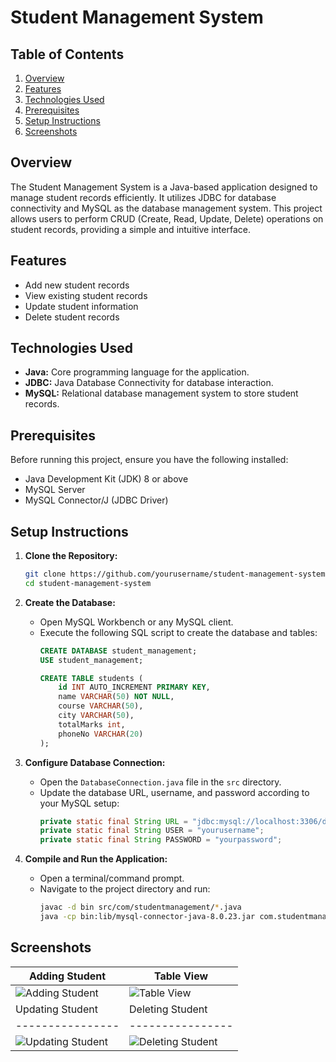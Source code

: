# Student Management System

## Table of Contents

1. [Overview](#overview)
2. [Features](#features)
3. [Technologies Used](#technologies-used)
4. [Prerequisites](#prerequisites)
5. [Setup Instructions](#setup-instructions)
6. [Screenshots](#screenshots)

## Overview

The Student Management System is a Java-based application designed to manage student records efficiently. It utilizes JDBC for database connectivity and MySQL as the database management system. This project allows users to perform CRUD (Create, Read, Update, Delete) operations on student records, providing a simple and intuitive interface.

## Features

- Add new student records
- View existing student records
- Update student information
- Delete student records

## Technologies Used

- **Java:** Core programming language for the application.
- **JDBC:** Java Database Connectivity for database interaction.
- **MySQL:** Relational database management system to store student records.

## Prerequisites

Before running this project, ensure you have the following installed:

- Java Development Kit (JDK) 8 or above
- MySQL Server
- MySQL Connector/J (JDBC Driver)

## Setup Instructions

1. **Clone the Repository:**
   ```sh
   git clone https://github.com/yourusername/student-management-system.git
   cd student-management-system
   ```

2. **Create the Database:**
   - Open MySQL Workbench or any MySQL client.
   - Execute the following SQL script to create the database and tables:
     ```sql
     CREATE DATABASE student_management;
     USE student_management;

     CREATE TABLE students (
         id INT AUTO_INCREMENT PRIMARY KEY,
         name VARCHAR(50) NOT NULL,
         course VARCHAR(50),
         city VARCHAR(50),
         totalMarks int,
         phoneNo VARCHAR(20)
     );
     ```

3. **Configure Database Connection:**
   - Open the `DatabaseConnection.java` file in the `src` directory.
   - Update the database URL, username, and password according to your MySQL setup:
     ```java
     private static final String URL = "jdbc:mysql://localhost:3306/database_name";
     private static final String USER = "yourusername";
     private static final String PASSWORD = "yourpassword";
     ```

4. **Compile and Run the Application:**
   - Open a terminal/command prompt.
   - Navigate to the project directory and run:
     ```sh
     javac -d bin src/com/studentmanagement/*.java
     java -cp bin:lib/mysql-connector-java-8.0.23.jar com.studentmanagement.Main
     ```

## Screenshots

| Adding Student | Table View |
| -------------- | ---------- |
| ![Adding Student](https://github.com/user-attachments/assets/e323979d-28cc-476b-b47e-5e70d4d32588) | ![Table View](https://github.com/user-attachments/assets/c2106e98-cda0-4578-9777-aac4cb4ed3f6) |
| Updating Student | Deleting Student |
| ---------------- | ---------------- |
| ![Updating Student](https://github.com/user-attachments/assets/afc13a23-a360-402d-9650-0e4128e108be) | ![Deleting Student](https://github.com/user-attachments/assets/91f7f1be-f750-48c7-b732-d8473f257761) |


